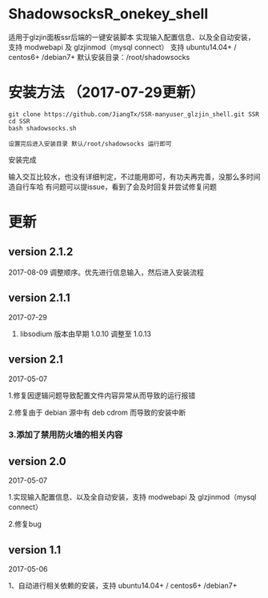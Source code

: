 # ShadowsocksR_onekey_shell

适用于glzjin面板ssr后端的一键安装脚本 实现输入配置信息、以及全自动安装，支持 modwebapi 及 glzjinmod（mysql connect）
支持 ubuntu14.04+ / centos6+ /debian7+ 
默认安装目录：/root/shadowsocks
# 安装方法 （2017-07-29更新）
```
git clone https://github.com/JiangTx/SSR-manyuser_glzjin_shell.git SSR
cd SSR
bash shadowsocks.sh

设置完后进入安装目录 默认/root/shadowsocks 运行即可
```
安装完成

输入交互比较水，也没有详细判定，不过能用即可，有功夫再完善，没那么多时间造自行车哈
有问题可以提issue，看到了会及时回复并尝试修复问题

# 更新
## version 2.1.2
2017-08-09
调整顺序。优先进行信息输入，然后进入安装流程

## version 2.1.1
2017-07-29

1. libsodium 版本由早期 1.0.10 调整至 1.0.13


## version 2.1

2017-05-07

1.修复因逻辑问题导致配置文件内容异常从而导致的运行报错

2.修复由于 debian 源中有 deb cdrom 而导致的安装中断

### 3.添加了禁用防火墙的相关内容

## version 2.0

2017-05-07

1.实现输入配置信息、以及全自动安装，支持 modwebapi 及 glzjinmod（mysql connect）

2.修复bug

## version 1.1

2017-05-06

1、自动进行相关依赖的安装，支持 ubuntu14.04+ / centos6+ /debian7+ 

